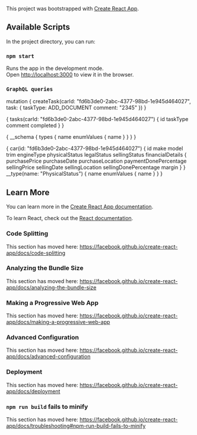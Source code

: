 This project was bootstrapped with [Create React App](https://github.com/facebook/create-react-app).

## Available Scripts

In the project directory, you can run:

### `npm start`

Runs the app in the development mode.<br>
Open [http://localhost:3000](http://localhost:3000) to view it in the browser.

### `GraphQL queries`

mutation {
  createTask(carId: "fd6b3de0-2abc-4377-98bd-1e945d464027", task: {
    taskType: ADD_DOCUMENT
		comment: "2345"
  })
}

{
  tasks(carId: "fd6b3de0-2abc-4377-98bd-1e945d464027") {
    id
    taskType
    comment
    completed
  }
}

{
  __schema {
    types {
      name
      enumValues {
        name
      }
    }
  }
}

{
  car(id: "fd6b3de0-2abc-4377-98bd-1e945d464027") {
    id
    make
    model
    trim
    engineType
    physicalStatus
    legalStatus
    sellingStatus
    financialDetails {
      purchasePrice
      purchaseDate
      purchaseLocation
      paymentDonePercentage
      sellingPrice
      sellingDate
      sellingLocation
      sellingDonePercentage
      margin
    }
  }
  __type(name: "PhysicalStatus") {
    name
    enumValues {
      name
    }
  }
}

## Learn More

You can learn more in the [Create React App documentation](https://facebook.github.io/create-react-app/docs/getting-started).

To learn React, check out the [React documentation](https://reactjs.org/).

### Code Splitting

This section has moved here: https://facebook.github.io/create-react-app/docs/code-splitting

### Analyzing the Bundle Size

This section has moved here: https://facebook.github.io/create-react-app/docs/analyzing-the-bundle-size

### Making a Progressive Web App

This section has moved here: https://facebook.github.io/create-react-app/docs/making-a-progressive-web-app

### Advanced Configuration

This section has moved here: https://facebook.github.io/create-react-app/docs/advanced-configuration

### Deployment

This section has moved here: https://facebook.github.io/create-react-app/docs/deployment

### `npm run build` fails to minify

This section has moved here: https://facebook.github.io/create-react-app/docs/troubleshooting#npm-run-build-fails-to-minify
